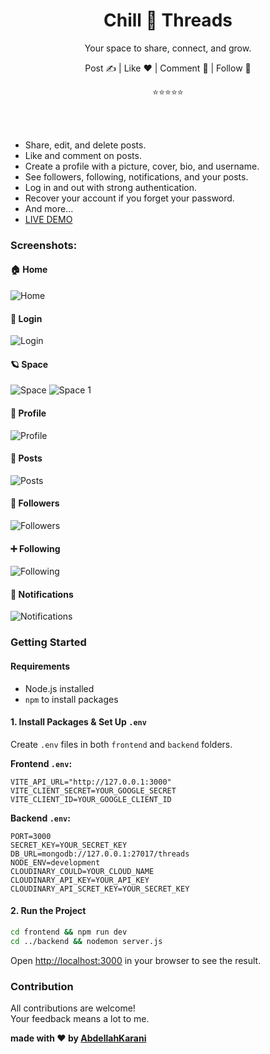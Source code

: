 <div align="center">


<h1>Chill 🧵 Threads</h1>

<p>Your space to share, connect, and grow.</p>

<p>Post ✍️ | Like ❤️ | Comment 💬 | Follow 🔔</p>

<p>⭐⭐⭐⭐⭐</p>

</div>
<br/><br/>


<ul>
  <li>Share, edit, and delete posts.</li>
  <li>Like and comment on posts.</li>
  <li>Create a profile with a picture, cover, bio, and username.</li>
  <li>See followers, following, notifications, and your posts.</li>
  <li>Log in and out with strong authentication.</li>
  <li>Recover your account if you forget your password.</li>
  <li>And more...</li>
  <li><a href="https://abdellahkarani.vercel.app/">LIVE DEMO</a></li>
</ul>


### Screenshots:

#### 🏠 Home  
<img src="imgs/home.png" alt="Home" />

#### 🔐 Login  
<img src="imgs/login.png" alt="Login" />

#### 🪐 Space  
<img src="imgs/space.png" alt="Space" />  
<img src="imgs/space_1.png" alt="Space 1" />

#### 👤 Profile  
<img src="imgs/profile.png" alt="Profile" />

#### 📝 Posts  
<img src="imgs/posts.png" alt="Posts" />

#### 👣 Followers  
<img src="imgs/followers.png" alt="Followers" />

#### ➕ Following  
<img src="imgs/following.png" alt="Following" />

#### 🔔 Notifications  
<img src="imgs/notifications.png" alt="Notifications" />


### Getting Started

#### Requirements
- Node.js installed
- `npm` to install packages

#### 1. Install Packages & Set Up `.env`
Create `.env` files in both `frontend` and `backend` folders.

**Frontend `.env`:**

```env
VITE_API_URL="http://127.0.0.1:3000"
VITE_CLIENT_SECRET=YOUR_GOOGLE_SECRET
VITE_CLIENT_ID=YOUR_GOOGLE_CLIENT_ID
```

**Backend `.env`:**

```env
PORT=3000
SECRET_KEY=YOUR_SECRET_KEY
DB_URL=mongodb://127.0.0.1:27017/threads
NODE_ENV=development
CLOUDINARY_COULD=YOUR_CLOUD_NAME
CLOUDINARY_API_KEY=YOUR_API_KEY
CLOUDINARY_API_SCRET_KEY=YOUR_SECRET_KEY
```

#### 2. Run the Project

``` bash
cd frontend && npm run dev
cd ../backend && nodemon server.js
```

Open <a href="http://localhost:3000">http://localhost:3000</a> in your browser to see the result.


### Contribution
All contributions are welcome!  
Your feedback means a lot to me.



**made with ❤️ by <a href="https://www.linkedin.com/in/abdellah-karani-965928294/">AbdellahKarani</a>**


